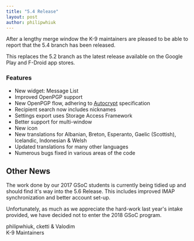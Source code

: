```yaml
---
title: "5.4 Release"
layout: post
author: philipwhiuk
---
```


After a lengthy merge window the K-9 maintainers are pleased to be able to report that the 5.4 branch has been released.

This replaces the 5.2 branch as the latest release available on the Google Play and F-Droid app stores.

### Features

* New widget: Message List
* Improved OpenPGP support
* New OpenPGP flow, adhering to [Autocrypt](https://autocrypt.org) specification
* Recipient search now includes nicknames
* Settings export uses Storage Access Framework
* Better support for multi-window
* New icon
* New translations for Albanian, Breton, Esperanto, Gaelic (Scottish), Icelandic, Indonesian & Welsh
* Updated translations for many other languages
* Numerous bugs fixed in various areas of the code

## Other News

The work done by our 2017 GSoC students is currently being tidied up and should find it's way into the 5.6 Release. 
This includes improved IMAP synchronization and better account set-up.

Unfortunately, as much as we appreciate the hard-work last year's intake provided, 
we have decided not to enter the 2018 GSoC program.


philipwhiuk, cketti & Valodim<br />
K-9 Maintainers
